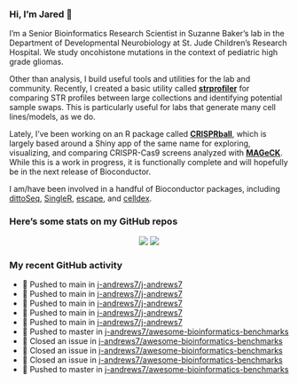 
<!-- README.md is generated from README.Rmd. Please edit that file -->

### Hi, I’m Jared 👋

I’m a Senior Bioinformatics Research Scientist in Suzanne Baker’s lab in
the Department of Developmental Neurobiology at St. Jude Children’s
Research Hospital. We study oncohistone mutations in the context of
pediatric high grade gliomas.

Other than analysis, I build useful tools and utilities for the lab and
community. Recently, I created a basic utility called
[**strprofiler**](https://github.com/j-andrews7/strprofiler) for
comparing STR profiles between large collections and identifying
potential sample swaps. This is particularly useful for labs that
generate many cell lines/models, as we do.

Lately, I’ve been working on an R package called
[**CRISPRball**](https://github.com/j-andrews7/CRISPRball), which is
largely based around a Shiny app of the same name for exploring,
visualizing, and comparing CRISPR-Cas9 screens analyzed with
[**MAGeCK**](https://sourceforge.net/projects/mageck/). While this is a
work in progress, it is functionally complete and will hopefully be in
the next release of Bioconductor.

I am/have been involved in a handful of Bioconductor packages, including
[dittoSeq](https://bioconductor.org/packages/release/bioc/html/dittoSeq.html),
[SingleR](https://bioconductor.org/packages/release/bioc/html/SingleR.html),
[escape](https://bioconductor.org/packages/release/bioc/html/escape.html),
and
[celldex](http://bioconductor.org/packages/release/data/experiment/html/celldex.html).

### Here’s some stats on my GitHub repos

<p align="center">

<img src="https://github-readme-stats.vercel.app/api?username=j-andrews7&show_icons=true&theme=dracula">
<img src="https://github-readme-stats.vercel.app/api/top-langs/?username=j-andrews7&hide=html,css,jupyter%20notebook&layout=compact">

</p>

### My recent GitHub activity

  - 📨 Pushed to main in
    [j-andrews7/j-andrews7](https://github.com/j-andrews7/j-andrews7)
  - 📨 Pushed to main in
    [j-andrews7/j-andrews7](https://github.com/j-andrews7/j-andrews7)
  - 📨 Pushed to main in
    [j-andrews7/j-andrews7](https://github.com/j-andrews7/j-andrews7)
  - 📨 Pushed to main in
    [j-andrews7/j-andrews7](https://github.com/j-andrews7/j-andrews7)
  - 📨 Pushed to main in
    [j-andrews7/j-andrews7](https://github.com/j-andrews7/j-andrews7)
  - 📨 Pushed to master in
    [j-andrews7/awesome-bioinformatics-benchmarks](https://github.com/j-andrews7/awesome-bioinformatics-benchmarks)
  - 🎊 Closed an issue in
    [j-andrews7/awesome-bioinformatics-benchmarks](https://github.com/j-andrews7/awesome-bioinformatics-benchmarks)
  - 🎊 Closed an issue in
    [j-andrews7/awesome-bioinformatics-benchmarks](https://github.com/j-andrews7/awesome-bioinformatics-benchmarks)
  - 🎊 Closed an issue in
    [j-andrews7/awesome-bioinformatics-benchmarks](https://github.com/j-andrews7/awesome-bioinformatics-benchmarks)
  - 📨 Pushed to master in
    [j-andrews7/awesome-bioinformatics-benchmarks](https://github.com/j-andrews7/awesome-bioinformatics-benchmarks)
